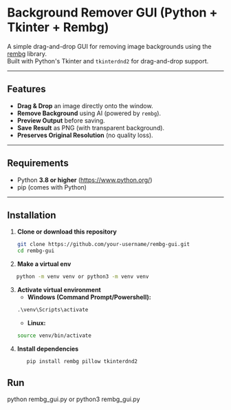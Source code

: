 # Background Remover GUI (Python + Tkinter + Rembg)

A simple drag-and-drop GUI for removing image backgrounds using the [rembg](https://github.com/danielgatis/rembg) library.  
Built with Python's Tkinter and `tkinterdnd2` for drag-and-drop support.

---

## Features
- **Drag & Drop** an image directly onto the window.
- **Remove Background** using AI (powered by `rembg`).
- **Preview Output** before saving.
- **Save Result** as PNG (with transparent background).
- **Preserves Original Resolution** (no quality loss).

---

## Requirements
- Python **3.8 or higher** (https://www.python.org/)
- pip (comes with Python)

---

## Installation

1. **Clone or download this repository**  
   ```bash
   git clone https://github.com/your-username/rembg-gui.git
   cd rembg-gui
2. **Make a virtual env**
```bash
   python -m venv venv or python3 -m venv venv 
```
3. **Activate virtual environment**
   - **Windows (Command Prompt/Powershell):**
   ```cmd
   .\venv\Scripts\activate
   ```
   - **Linux:**
    ```bash
    source venv/bin/activate

4. **Install dependencies**
   ```cmd
      pip install rembg pillow tkinterdnd2
   ```

## Run

python rembg_gui.py or python3 rembg_gui.py
